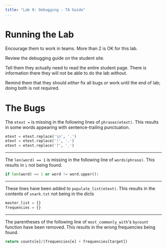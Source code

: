 ```yaml
---
title: "Lab 9: Debugging - TA Guide"
...
```


# Running the Lab

Encourage them to work in teams.  More than 2 is OK for this lab.

Review the debugging guide on the student site.

Tell them they actually need to read the entire student page.  There is information there they will not be able to do the lab without.

Remind them that they should *either* fix all bugs *or* work until the end of lab; doing both is not required.

# The Bugs

The `etext =` is missing in the following lines of `phrases(etext)`.
This results in some words appearing with sentence-trailing punctuation.

````python
etext = etext.replace('\n', '.')
etext = etext.replace('!', '.')
etext = etext.replace('?', '.')
````

----

The `len(word) == 1` is missing in the following line of `words(phrase)`.
This results in `i` not being found.

````python
if len(word) == 1 or word != word.upper():
````


----

These lines have been added to `populate_list(etext)`.
This results in the contents of `snark.txt` not being in the dicts

````python
master_list = {}
frequencies = {}
````


----

The parentheses of the following line of `most_commonly_with`'s `bycount` function have been removed.
This results in the wrong frequencies being found.

````python
return counts[e]/(frequencies[e] + frequencies[target])
````

